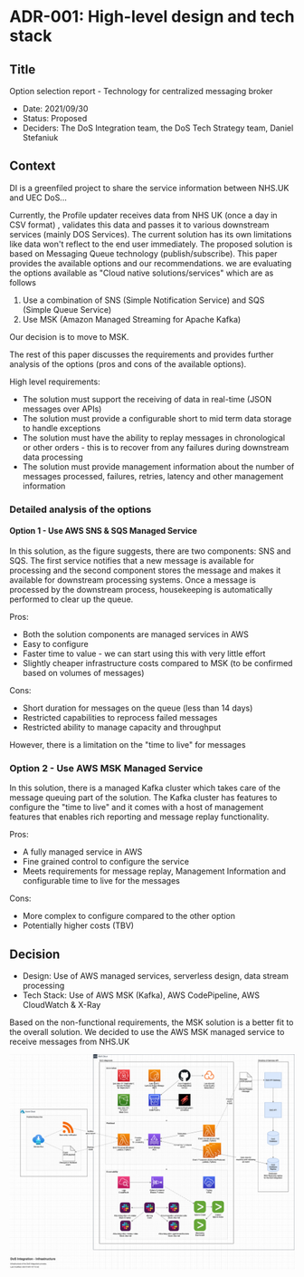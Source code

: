 # ADR-001: High-level design and tech stack

## Title

Option selection report - Technology for centralized messaging broker

* Date: 2021/09/30
* Status: Proposed
* Deciders: The DoS Integration team, the DoS Tech Strategy team, Daniel Stefaniuk

## Context

DI is a greenfiled project to share the service information between NHS.UK and UEC DoS...

Currently, the Profile updater receives data from NHS UK (once a day in CSV format) , validates this data and passes it to various downstream services (mainly DOS Services). The current solution has its own limitations like data won't reflect to the end user immediately. The proposed solution is based on Messaging Queue technology (publish/subscribe). This paper provides the available options and our recommendations. we are evaluating the options available as "Cloud native solutions/services"  which are  as follows

1. Use a combination of SNS (Simple Notification Service) and SQS (Simple Queue Service)
2. Use MSK (Amazon Managed Streaming for Apache Kafka)

Our decision is to move to MSK.

The rest of this paper discusses the requirements and provides further analysis of the options (pros and cons of the available options).

High level requirements:

* The solution must support the receiving of data in  real-time (JSON messages over APIs)
* The solution must provide a configurable short to mid term data storage to handle exceptions
* The solution must have the ability to replay messages in chronological or other orders - this is to recover from any failures during downstream data processing
* The solution must provide management information about the number of messages processed, failures, retries, latency and other management information

### Detailed analysis of the options

#### Option 1 - Use AWS SNS & SQS  Managed Service

In this solution, as the figure suggests, there are two components: SNS and SQS. The first service notifies that a new message is available for processing and the second component stores the message and makes it available for downstream processing systems. Once a message is processed by the downstream process, housekeeping is automatically performed to clear up the queue.

Pros:

* Both the solution components are managed services in AWS
* Easy to configure
* Faster time to value - we can start using this with very little effort
* Slightly cheaper infrastructure costs compared to MSK (to be confirmed based on volumes of messages)

Cons:

* Short duration for messages on the queue (less than 14 days)
* Restricted capabilities to reprocess failed messages
* Restricted ability to manage capacity and throughput

However, there is a limitation on the "time to live" for messages

### Option 2 - Use AWS MSK Managed Service

In this solution, there is a managed Kafka cluster which takes care of the message queuing part of the solution. The Kafka cluster has features to configure the "time to live" and it comes with a host of management features that enables rich reporting and message replay functionality.

Pros:

* A fully managed service in AWS
* Fine grained control to configure the service
* Meets requirements for message replay, Management Information and configurable time to live for the messages

Cons:

* More complex to configure compared to the other option
* Potentially higher costs (TBV)

## Decision

* Design: Use of AWS managed services, serverless design, data stream processing
* Tech Stack: Use of AWS MSK (Kafka), AWS CodePipeline, AWS CloudWatch & X-Ray

Based on the non-functional requirements, the MSK solution is a better fit to the overall solution. We decided to use the AWS MSK managed service to receive  messages from NHS.UK

![AWS MSK  Managed Service](../diagrams/DoS%20Integration%20-%20Infrastructure.png "AWS MSK Managed Service")
